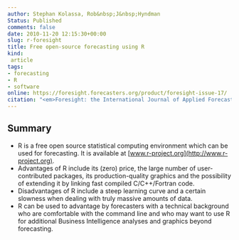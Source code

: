 ```yaml
---
author: Stephan Kolassa, Rob&nbsp;J&nbsp;Hyndman
Status: Published
comments: false
date: 2010-11-20 12:15:30+00:00
slug: r-foresight
title: Free open-source forecasting using R
kind:
 article
tags:
- forecasting
- R
- software
online: https://foresight.forecasters.org/product/foresight-issue-17/
citation: "<em>Foresight: the International Journal of Applied Forecasting</em> <b>17</b>, 19-24"
---
```


## Summary

 * R is a free open source statistical computing environment which can be used for forecasting. It is available at [www.r-project.org](http://www.r-project.org).
 * Advantages of R include its (zero) price, the large number of user-contributed packages, its production-quality graphics and the possibility of extending it by linking fast compiled C/C++/Fortran code.
 * Disadvantages of R include a steep learning curve and a certain slowness when dealing with truly massive amounts of data.
 * R can be used to advantage by forecasters with a technical background who are comfortable with the command line and who may want to use R for additional Business Intelligence analyses and graphics beyond forecasting.


